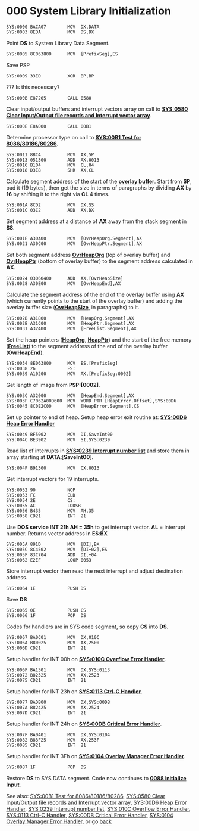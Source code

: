 # 000 System Library Initialization

```
SYS:0000 BACA07        MOV	DX,DATA
SYS:0003 8EDA          MOV	DS,DX
```

Point **DS** to System Library Data Segment.

```
SYS:0005 8C063800      MOV	[PrefixSeg],ES
```

Save PSP

```
SYS:0009 33ED          XOR	BP,BP
```

??? Is this necessary?

```
SYS:000B E87205        CALL	0580
```

Clear input/output buffers and interrupt vectors array on call to **[SYS:0580 Clear Input/Output file records and Interrupt vector array](0580-CLEAR.md)**.

```
SYS:000E E8A000        CALL	00B1
```

Determine processor type on call to **[SYS:00B1 Test for 8086/80186/80286](00B1-TEST86.md)**.

```
SYS:0011 8BC4          MOV	AX,SP
SYS:0013 051300        ADD	AX,0013
SYS:0016 B104          MOV	CL,04
SYS:0018 D3E8          SHR	AX,CL
```

Calculate segment address of the start of the **[overlay buffer](DATA.md)**. Start from **SP**, pad it (19 bytes), then get the size in terms of paragraphs by dividing **AX** by **16** by shifting it to the right via **CL** 4 times.

```
SYS:001A 8CD2          MOV	DX,SS
SYS:001C 03C2          ADD	AX,DX
```

Set segment address at a distance of **AX** away from the stack segment in **SS**.

```
SYS:001E A30A00        MOV	[OvrHeapOrg.Segment],AX
SYS:0021 A30C00        MOV	[OvrHeapPtr.Segment],AX
```

Set both segment address **[OvrHeapOrg](DATA.md)** (top of overlay buffer) and **[OvrHeapPtr](DATA.md)** (bottom of overlay buffer) to the segment address calculated in **AX**.

```
SYS:0024 03060400      ADD	AX,[OvrHeapSize]
SYS:0028 A30E00        MOV	[OvrHeapEnd],AX
```

Calculate the segment address of the end of the overlay buffer using **AX** (which currently points to the start of the overlay buffer) and adding the overlay buffer size (**[OvrHeapSize](DATA.md)**, in paragraphs) to it.

```
SYS:002B A31800        MOV	[HeapOrg.Segment],AX
SYS:002E A31C00        MOV	[HeapPtr.Segment],AX
SYS:0031 A32400        MOV	[FreeList.Segment],AX
```

Set the heap pointers (**[HeapOrg](DATA.md)**, **[HeapPtr](DATA.md)**) and the start of the free memory (**[FreeList](DATA.md)**) to the segment address of the end of the overlay buffer (**[OvrHeapEnd](DATA.md)**). 

```
SYS:0034 8E063800      MOV	ES,[PrefixSeg]
SYS:0038 26            ES:
SYS:0039 A10200        MOV	AX,[PrefixSeg:0002]
```

Get length of image from **PSP:[0002]**.

```
SYS:003C A32000        MOV	[HeapEnd.Segment],AX
SYS:003F C7062A00D600  MOV	WORD PTR [HeapError.Offset],SYS:00D6
SYS:0045 8C0E2C00      MOV	[HeapError.Segment],CS
```

Set up pointer to end of heap. Setup heap error exit routine at: **[SYS:00D6 Heap Error Handler](00D6-HEAP-ERROR.md)**

```
SYS:0049 BF5002        MOV	DI,SaveInt00
SYS:004C BE3902        MOV	SI,SYS:0239
```

Read list of interrupts in **[SYS:0239 Interrupt number list](0239-INTERRUPT-LIST.md)** and store them in array starting at **DATA**:[**SaveInt00**].

```
SYS:004F B91300        MOV	CX,0013
```

Get interrupt vectors for 19 interrupts.

```
SYS:0052 90            NOP
SYS:0053 FC            CLD
SYS:0054 2E            CS:
SYS:0055 AC            LODSB
SYS:0056 B435          MOV	AH,35
SYS:0058 CD21          INT	21
```

Use **DOS service INT 21h AH = 35h** to get interrupt vector. **AL** = interrupt number. Returns vector address in **ES**:**BX**

```
SYS:005A 891D          MOV	[DI],BX
SYS:005C 8C4502        MOV	[DI+02],ES
SYS:005F 83C704        ADD	DI,+04
SYS:0062 E2EF          LOOP	0053
```

Store interrupt vector then read the next interrupt and adjust destination address.

```
SYS:0064 1E            PUSH	DS
```

Save **DS**

```
SYS:0065 0E            PUSH	CS
SYS:0066 1F            POP	DS
```

Codes for handlers are in SYS code segment, so copy **CS** into **DS**.

```
SYS:0067 BA0C01        MOV	DX,010C
SYS:006A B80025        MOV	AX,2500
SYS:006D CD21          INT	21
```

Setup handler for INT 00h on **[SYS:010C Overflow Error Handler](010C-INT00H.md)**.

```
SYS:006F BA1301        MOV	DX,SYS:0113
SYS:0072 B82325        MOV	AX,2523
SYS:0075 CD21          INT	21
```

Setup handler for INT 23h on **[SYS:0113 Ctrl-C Handler](0113-CTRL-C-HANDLER.md)**.

```
SYS:0077 BADB00        MOV	DX,SYS:00DB
SYS:007A B82425        MOV	AX,2524
SYS:007D CD21          INT	21
```

Setup handler for INT 24h on **[SYS:00DB Critical Error Handler](00DB-CRITICAL-ERROR.md)**.

```
SYS:007F BA0401        MOV	DX,SYS:0104
SYS:0082 B83F25        MOV	AX,253F
SYS:0085 CD21          INT	21
```

Setup handler for INT 3Fh on **[SYS:0104 Overlay Manager Error Handler](0104-OVERMAN.md)**.

```
SYS:0087 1F            POP	DS
```

Restore **DS** to SYS DATA segment. Code now continues to **[0088 Initialize Input](0088-INIT-INPUT.md)**.

See also: [SYS:00B1 Test for 8086/80186/80286](00B1-TEST86.md), [SYS:0580 Clear Input/Output file records and Interrupt vector array](0580-CLEAR.md), [SYS:00D6 Heap Error Handler](00D6-HEAP-ERROR.md), [SYS:0239 Interrupt number list](0239-INTERRUPT-LIST.md), [SYS:010C Overflow Error Handler](010C-INT00H.md), [SYS:0113 Ctrl-C Handler](0113-CTRL-C-HANDLER.md),  [SYS:00DB Critical Error Handler](00DB-CRITICAL-ERROR.md), [SYS:0104 Overlay Manager Error Handler](0104-OVERMAN.md), or go [back](../README.md)